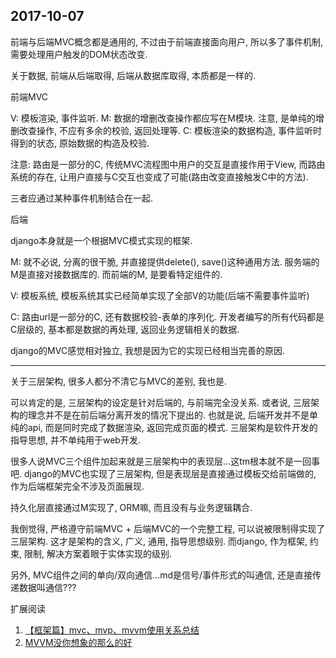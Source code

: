 
2017-10-07
------------------

前端与后端MVC概念都是通用的, 不过由于前端直接面向用户, 所以多了事件机制, 需要处理用户触发的DOM状态改变.

关于数据, 前端从后端取得, 后端从数据库取得, 本质都是一样的.

前端MVC

V: 模板渲染, 事件监听.
M: 数据的增删改查操作都应写在M模块. 注意, 是单纯的增删改查操作, 不应有多余的校验, 返回处理等.
C: 模板渲染的数据构造, 事件监听时得到的状态, 原始数据的构造及校验.

注意: 路由是一部分的C, 传统MVC流程图中用户的交互是直接作用于View, 而路由系统的存在, 让用户直接与C交互也变成了可能(路由改变直接触发C中的方法).

三者应通过某种事件机制结合在一起.

后端

django本身就是一个根据MVC模式实现的框架.

M: 就不必说, 分离的很干脆, 并直接提供delete(), save()这种通用方法. 服务端的M是直接对接数据库的. 而前端的M, 是要看特定组件的.

V: 模板系统, 模板系统其实已经简单实现了全部V的功能(后端不需要事件监听)

C: 路由url是一部分的C, 还有数据校验-表单的序列化. 开发者编写的所有代码都是C层级的, 基本都是数据的再处理, 返回业务逻辑相关的数据. 

django的MVC感觉相对独立, 我想是因为它的实现已经相当完善的原因.

------

关于三层架构, 很多人都分不清它与MVC的差别, 我也是.

可以肯定的是, 三层架构的设定是针对后端的, 与前端完全没关系. 或者说, 三层架构的理念并不是在前后端分离开发的情况下提出的. 也就是说, 后端开发并不是单纯的api, 而是同时完成了数据渲染, 返回完成页面的模式. 三层架构是软件开发的指导思想, 并不单纯用于web开发.

很多人说MVC三个组件加起来就是三层架构中的表现层...这tm根本就不是一回事吧. django的MVC也实现了三层架构, 但是表现层是直接通过模板交给前端做的, 作为后端框架完全不涉及页面展现.

持久化层直接通过M实现了, ORM嘛, 而且没有与业务逻辑耦合.

我倒觉得, 严格遵守前端MVC + 后端MVC的一个完整工程, 可以说被限制得实现了三层架构. 这才是架构的含义, 广义, 通用, 指导思想级别. 而django, 作为框架, 约束, 限制, 解决方案着眼于实体实现的级别.

另外, MVC组件之间的单向/双向通信...md是信号/事件形式的叫通信, 还是直接传递数据叫通信???

扩展阅读

1. [【框架篇】mvc、mvp、mvvm使用关系总结](http://blog.csdn.net/hudan2714/article/details/50990359)
2. [MVVM没你想象的那么的好](http://ios.jobbole.com/83759/)
